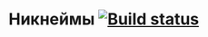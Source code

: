 # Никнеймы [![Build status](https://ci.appveyor.com/api/projects/status/6v52hgx71lq5dv4q?svg=true)](https://ci.appveyor.com/project/kos4/ajs-homeworks-regex-nicknames)

